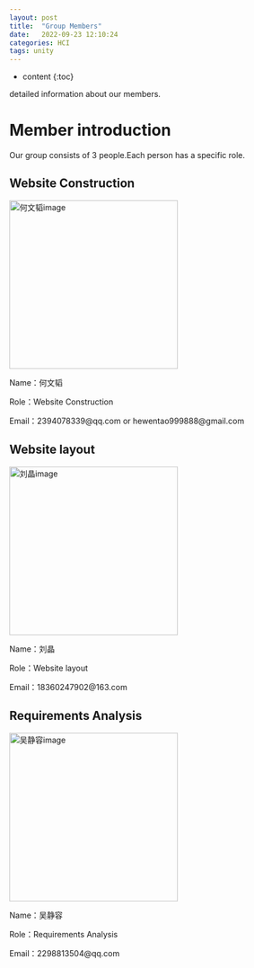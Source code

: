 ```yaml
---
layout: post
title:  "Group Members"
date:   2022-09-23 12:10:24
categories: HCI 
tags: unity 
---
```


* content
{:toc}

detailed information about our members.



<!--more-->

# Member introduction
Our group consists of 3 people.Each person has a specific role.

## Website Construction

<img src="https://i.postimg.cc/1X28gRfK/image.jpg" alt="何文韬image" style="width: 300px; height: 300px">
<p>Name：何文韬</p>
<p>Role：Website Construction</p>
<p>Email：2394078339@qq.com or hewentao999888@gmail.com</p>

## Website layout

<img src="https://i.postimg.cc/ZKv9GNMs/image.jpg" alt="刘晶image" style="width: 300px; height: 300px">
<p>Name：刘晶</p>
<p>Role：Website layout</p>
<p>Email：18360247902@163.com</p>


## Requirements Analysis

<img src="https://i.postimg.cc/pV6hcCqn/image.jpg" alt="吴静容image" style="width: 300px; height: 300px">
<p>Name：吴静容</p>
<p>Role：Requirements Analysis</p>
<p>Email：2298813504@qq.com</p>

